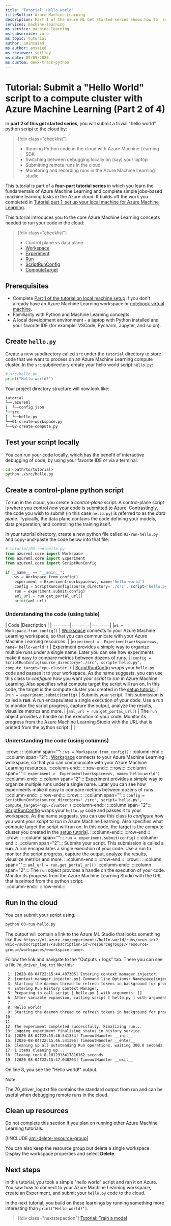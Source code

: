 ```yaml
---
title: "Tutorial: Hello world"
titleSuffix: Azure Machine Learning
description: Part 1 of the Azure ML Get Started series shows how to  submit a trivial "hello world" python script to the cloud.
services: machine-learning
ms.service: machine-learning
ms.subservice: core
ms.topic: tutorial
author: aminsaied
ms.author: amsaied
ms.reviewer: sgilley
ms.date: 09/09/2020
ms.custom: devx-track-python
---
```


# Tutorial: Submit a "Hello World" script to a compute cluster with Azure Machine Learning  (Part 2 of 4)

In **part 2 of this get started series**, you will submit a trivial "hello world" python script to the cloud by:

> [!div class="checklist"]
> * Running Python code in the cloud with Azure Machine Learning SDK
> * Switching between debugging locally on (say) your laptop
> * Submitting remote runs in the cloud
> * Monitoring and recording runs in the Azure Machine Learning studio

This tutorial is part of a **four-part tutorial series** in which you learn the fundamentals of Azure Machine Learning and complete simple jobs-based machine learning tasks in the Azure cloud. It builds off the work you completed in [Tutorial part 1: set up your local machine for Azure Machine Learning](
tutorial-1st-experiment-sdk-setup-local.md).

This tutorial introduces you to the core Azure Machine Learning concepts needed to run your code in the cloud:

> [!div class="checklist"]
> - Control plane vs data plane
> - [Workspace](https://docs.microsoft.com/python/api/azureml-core/azureml.core.workspace.workspace?view=azure-ml-py&preserve-view=true)
> - [Experiment](https://docs.microsoft.com/python/api/azureml-core/azureml.core.experiment.experiment?view=azure-ml-py&preserve-view=true)
> - [Run](https://docs.microsoft.com/python/api/azureml-core/azureml.core.run(class)?view=azure-ml-py&preserve-view=true)
> - [ScriptRunConfig](https://docs.microsoft.com/python/api/azureml-core/azureml.core.scriptrunconfig?view=azure-ml-py&preserve-view=true)
> - [ComputeTarget](https://docs.microsoft.com/python/api/azureml-core/azureml.core.computetarget?view=azure-ml-py&preserve-view=true)

## Prerequisites

- Complete [Part 1 of the tutorial on local machine setup](tutorial-1st-experiment-sdk-setup-local.md) if you don't already have an Azure Machine Learning workspace or [notebook virtual machine](tutorial-1st-experiment-sdk-setup.md).
- Familiarity with Python and Machine Learning concepts.
- A local development environment - a laptop with Python installed and your favorite IDE (for example: VSCode, Pycharm, Jupyter, and so on).

## Create `hello.py`

Create a new subdirectory called `src` under the `tutorial` directory to store code that we want to process on an Azure Machine Learning compute cluster. In the `src` subdirectory create your hello world script `hello.py`:

```python
# src/hello.py
print("Hello world!")
```

Your project directory structure will now look like:

```Bash
tutorial
└──.azureml
|  └──config.json
└──src
|  └──hello.py
└──01-create-workspace.py
└──02-create-compute.py
```

## Test your script locally

You can run your code locally, which has the benefit of interactive debugging of code, by using your favorite IDE or via a terminal:

```bash
cd <path/to/tutorial>
python ./src/hello.py
```

## Create a control-plane python script

To run in the cloud, you create a *control-plane* script. A control-plane script is where you control _how_ your code is submitted to Azure. Contrastingly, the code you wish to submit (in this case `hello.py`) is referred to as the _data plane_. Typically, the data plane contains the code defining your models, data preparation, and controlling the training itself.

In your tutorial directory, create a new python file called `03-run-hello.py` and copy-and-paste the code below into that file:

```python
# tutorial/03-run-hello.py
from azureml.core import Workspace
from azureml.core import Experiment
from azureml.core import ScriptRunConfig

if __name__ == "__main__":
    ws = Workspace.from_config()
    experiment = Experiment(workspace=ws, name='hello-world')
    config = ScriptRunConfig(source_directory='./src', script='hello.py', compute_target='cpu-cluster')
    run = experiment.submit(config)
    aml_url = run.get_portal_url()
    print(aml_url)
```

### Understanding the code (using table)


| Code |Description  |
|---------|---------|---------| 
|`ws = Workspace.from_config()`    |  [Workspace](https://docs.microsoft.com/python/api/azureml-core/azureml.core.workspace.workspace?view=azure-ml-py&preserve-view=true) connects to your Azure Machine Learning workspace, so that you can communicate with your Azure Machine Learning resources.    |
|`experiment =  Experiment(workspace=ws, name='hello-world')`      |  [Experiment](https://docs.microsoft.com/python/api/azureml-core/azureml.core.experiment.experiment?view=azure-ml-py&preserve-view=true) provides a simple way to organize multiple runs under a single name. Later you can see how experiments make it easy to compare metrics between dozens of runs.       |
|`config = ScriptRunConfig(source_directory='./src', script='hello.py', compute_target='cpu-cluster')`      |   [ScriptRunConfig](https://docs.microsoft.com/python/api/azureml-core/azureml.core.scriptrunconfig?view=azure-ml-py&preserve-view=true) wraps your `hello.py` code and passes it to your workspace. As the name suggests, you can use this class to _configure_ how you want your _script_ to _run_ in Azure Machine Learning. Also specifies what compute target the script will run on.  In this code, the target is the compute cluster you created in the [setup tutorial](tutorial-1st-experiment-sdk-setup-local.md).    |
|`run = experiment.submit(config)`     |  Submits your script. This submission is called a **run**.  A run encapsulates a single execution of your code. Use a run to monitor the script progress, capture the output, analyze the results, visualize metrics and more.       |
|`aml_url = run.get_portal_url()`      |  The `run` object provides a handle on the execution of your code. Monitor its progress from the Azure Machine Learning Studio with the URL that is printed from the python script.       |
|

### Understanding the code  (using columns)
:::row:::
   :::column span="":::
      `ws = Workspace.from_config()` 
   :::column-end:::
   :::column span="2":::
      [Workspace](https://docs.microsoft.com/python/api/azureml-core/azureml.core.workspace.workspace?view=azure-ml-py&preserve-view=true) connects to your Azure Machine Learning workspace, so that you can communicate with your Azure Machine Learning resources.
   :::column-end:::
:::row-end:::
:::row:::
   :::column span="":::
      `experiment =  Experiment(workspace=ws, name='hello-world')`
   :::column-end:::
   :::column span="2":::
      [Experiment](https://docs.microsoft.com/python/api/azureml-core/azureml.core.experiment.experiment?view=azure-ml-py&preserve-view=true) provides a simple way to organize multiple runs under a single name. Later you can see how experiments make it easy to compare metrics between dozens of runs. 
   :::column-end:::
:::row-end:::
:::row:::
   :::column span="":::
      `config = ScriptRunConfig(source_directory='./src', script='hello.py', compute_target='cpu-cluster')` 
   :::column-end:::
   :::column span="2":::
      [ScriptRunConfig](https://docs.microsoft.com/python/api/azureml-core/azureml.core.scriptrunconfig?view=azure-ml-py&preserve-view=true) wraps your `hello.py` code and passes it to your workspace. As the name suggests, you can use this class to _configure_ how you want your _script_ to _run_ in Azure Machine Learning. Also specifies what compute target the script will run on.  In this code, the target is the compute cluster you created in the [setup tutorial](tutorial-1st-experiment-sdk-setup-local.md).
   :::column-end:::
:::row-end:::
:::row:::
   :::column span="":::
      `run = experiment.submit(config)` 
   :::column-end:::
   :::column span="2":::
       Submits your script. This submission is called a **run**.  A run encapsulates a single execution of your code. Use a run to monitor the script progress, capture the output, analyze the results, visualize metrics and more.
   :::column-end:::
:::row-end:::
:::row:::
   :::column span="":::
      `aml_url = run.get_portal_url()` 
   :::column-end:::
   :::column span="2":::
        The `run` object provides a handle on the execution of your code. Monitor its progress from the Azure Machine Learning Studio with the URL that is printed from the python script.  
   :::column-end:::
:::row-end:::
## Run in the cloud

You can submit your script using:

```bash
python 03-run-hello.py
```

The output will contain a link to the Azure ML Studio that looks something like this:
`https://ml.azure.com/experiments/hello-world/runs/<run-id>?wsid=/subscriptions/<subscription-id>/resourcegroups/<resource-group>/workspaces/<workspace-name>`.

Follow the link and navigate to the "Outputs + logs" tab. There you can see a file
`70_driver_log.txt` like this:

```txt
 1: [2020-08-04T22:15:44.407305] Entering context manager injector.
 2: [context_manager_injector.py] Command line Options: Namespace(inject=['ProjectPythonPath:context_managers.ProjectPythonPath', 'RunHistory:context_managers.RunHistory', 'TrackUserError:context_managers.TrackUserError', 'UserExceptions:context_managers.UserExceptions'], invocation=['hello.py'])
 3: Starting the daemon thread to refresh tokens in background for process with pid = 31263
 4: Entering Run History Context Manager.
 5: Preparing to call script [ hello.py ] with arguments: []
 6: After variable expansion, calling script [ hello.py ] with arguments: []
 7:
 8: Hello world!
 9: Starting the daemon thread to refresh tokens in background for process with pid = 31263
10:
11:
12: The experiment completed successfully. Finalizing run...
13: Logging experiment finalizing status in history service.
14: [2020-08-04T22:15:46.541334] TimeoutHandler __init__
15: [2020-08-04T22:15:46.541396] TimeoutHandler __enter__
16: Cleaning up all outstanding Run operations, waiting 300.0 seconds
17: 1 items cleaning up...
18: Cleanup took 0.1812913417816162 seconds
19: [2020-08-04T22:15:47.040203] TimeoutHandler __exit__
```

On line 8, you see the "Hello world!" output.

> [!NOTE]
> The 70_driver_log.txt file contains the standard output from run and can be useful
> when debugging remote runs in the cloud.


## Clean up resources

Do not complete this section if you plan on running other Azure Machine Learning tutorials.

[!INCLUDE [aml-delete-resource-group](../../includes/aml-delete-resource-group.md)]

You can also keep the resource group but delete a single workspace. Display the workspace properties and select **Delete**.

## Next steps

In this tutorial, you took a simple "hello world" script and ran it on Azure. You saw how to connect to your Azure Machine Learning workspace, create an Experiment, and submit your `hello.py` code to the cloud.

In the next tutorial, you build on these learnings by running something more interesting than `print("Hello world!")`.

> [!div class="nextstepaction"]
> [Tutorial: Train a model](tutorial-1st-experiment-sdk-train.md)
